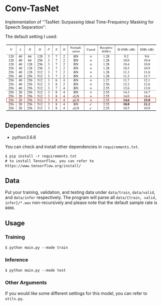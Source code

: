 # Conv-TasNet

Implementation of ''TasNet: Surpassing Ideal Time-Frequency Masking for Speech
Separation''.

The default setting I used:

![](settings.png)

## Dependencies

* python3.6.6

You can check and install other dependencies in `requirements.txt`.

```
$ pip install -r requirements.txt
# to install TensorFlow, you can refer to https://www.tensorflow.org/install/
```

## Data

Put your training, validation, and testing data under `data/train`, `data/valid`,
and `data/infer` respectively.
The program will parse all `data/{train, valid, infer}/*.wav` non-recursively
and please note that the default sample rate is `8000`.

## Usage

### Training

```
$ python main.py --mode train
```

### Inference

```
$ python main.py --mode test
```

### Other Arguments

If you would like some different settings for this model, you can refer to
`utils.py`.
